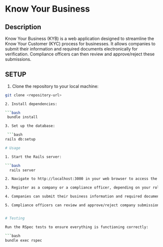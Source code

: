 # Know Your Business

## Description

Know Your Business (KYB) is a web application designed to streamline the Know Your Customer (KYC) process for businesses. It allows companies to submit their information and required documents electronically for verification. Compliance officers can then review and approve/reject these submissions.

## SETUP

1. Clone the repository to your local machine:

  ```bash
  git clone <repository-url>
  
2. Install dependencies:

  ```bash
   bundle install

3. Set up the database:

   ```bash
  rails db:setup

# Usage

1. Start the Rails server:

  ```bash
    rails server

2. Navigate to http://localhost:3000 in your web browser to access the application.

3. Register as a company or a compliance officer, depending on your role.

4. Companies can submit their business information and required documents through the KYB module.

5. Compliance officers can review and approve/reject company submissions.


# Testing

Run the RSpec tests to ensure everything is functioning correctly:

  ```bash
  bundle exec rspec

 

